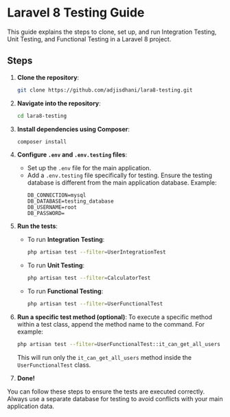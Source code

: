 # Laravel 8 Testing Guide

This guide explains the steps to clone, set up, and run Integration Testing, Unit Testing, and Functional Testing in a Laravel 8 project.

## Steps

1. **Clone the repository**:
   ```bash
   git clone https://github.com/adjisdhani/lara8-testing.git
   ```

2. **Navigate into the repository**:
   ```bash
   cd lara8-testing
   ```

3. **Install dependencies using Composer**:
   ```bash
   composer install
   ```

4. **Configure `.env` and `.env.testing` files**:
   - Set up the `.env` file for the main application.
   - Add a `.env.testing` file specifically for testing. Ensure the testing database is different from the main application database. Example:
     ```env
     DB_CONNECTION=mysql
     DB_DATABASE=testing_database
     DB_USERNAME=root
     DB_PASSWORD=
     ```

5. **Run the tests**:
   
   - To run **Integration Testing**:
     ```bash
     php artisan test --filter=UserIntegrationTest
     ```

   - To run **Unit Testing**:
     ```bash
     php artisan test --filter=CalculatorTest
     ```

   - To run **Functional Testing**:
     ```bash
     php artisan test --filter=UserFunctionalTest
     ```

6. **Run a specific test method (optional)**:
   To execute a specific method within a test class, append the method name to the command. For example:
   ```bash
   php artisan test --filter=UserFunctionalTest::it_can_get_all_users
   ```
   This will run only the `it_can_get_all_users` method inside the `UserFunctionalTest` class.

7. **Done!**

You can follow these steps to ensure the tests are executed correctly. Always use a separate database for testing to avoid conflicts with your main application data.
